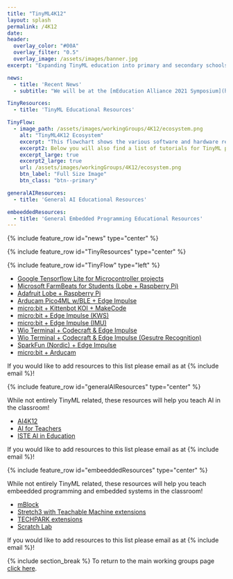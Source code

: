 ```yaml
---
title: "TinyML4K12"
layout: splash
permalink: /4K12
date: 
header:
  overlay_color: "#00A"
  overlay_filter: "0.5"
  overlay_image: /assets/images/banner.jpg
excerpt: "Expanding TinyML education into primary and secondary schools (K-12) requires the development of an end-to-end pipeline that is appropriate for school-aged children. We are working with education and industry partners to combine computer science education software and the physical computing ecosystem to enable an easy learning experience for creating, deploying, and using TinyML models. This pipeline will enable the creation of additional materials that can be used across the globe for students of all ages."

news: 
  - title: 'Recent News'
  - subtitle: "We will be at the [mEducation Alliance 2021 Symposium](https://meducationalliance.org/2021-symposium/) and presenting on September 29th from 1130 am to 100 pm EDT!"

TinyResources: 
  - title: 'TinyML Educational Resources'

TinyFlow: 
  - image_path: /assets/images/workingGroups/4K12/ecosystem.png
    alt: "TinyML4K12 Ecosystem"
    excerpt: "This flowchart shows the various software and hardware resources that one can use to create a complete TinyML application in the classroom."
    excerpt2: Below you will also find a list of tutorials for TinyML projects!
    excerpt_large: true
    excerpt2_large: true
    url: /assets/images/workingGroups/4K12/ecosystem.png
    btn_label: "Full Size Image"
    btn_class: "btn--primary"

generalAIResources: 
  - title: 'General AI Educational Resources'

embeeddedResources: 
  - title: 'General Embedded Programming Educational Resources'
---
```


{% include feature_row id="news" type="center" %}

{% include feature_row id="TinyResources" type="center" %}

{% include feature_row id="TinyFlow" type="left" %}

+ [Google Tensorflow Lite for Microcontroller projects](https://experiments.withgoogle.com/experiments?tag=TensorFlow+Lite+for+Microcontrollers)
+ [Microsoft FarmBeats for Students (Lobe + Raspberry Pi)](https://education.microsoft.com/en-us/lesson/5d991297) 
+ [Adafruit Lobe + Raspberry Pi](https://learn.adafruit.com/machine-learning-101-lobe-braincraft)
+ [Arducam Pico4ML w/BLE + Edge Impulse](https://www.arducam.com/docs/pico/how-to-build-a-magic-wand-on-arducam-pico4ml-ble-with-edge-impulse/) 
+ [micro:bit + Kittenbot KOI + MakeCode](https://github.com/KittenBot/pxt-koi)
+ [micro:bit + Edge Impulse (KWS)](https://www.edgeimpulse.com/blog/voice-activated-microbit) 
+ [micro:bit + Edge Impulse (IMU)](https://www.okdo.com/project/machine-learning-dance-move-detector/)
+ [Wio Terminal + Codecraft & Edge Impulse](https://www.seeedstudio.com/wio-terminal-Tinyml.html)
+ [Wio Terminal + Codecraft & Edge Impulse (Gesutre Recognition)](https://www.hackster.io/mjrobot/Tinyml-made-easy-gesture-recognition-ce13a5])
+ [SparkFun (Nordic) + Edge Impulse](https://www.sparkfun.com/edge_impulse_nordic)
+ [micro:bit + Arducam](https://www.arducam.com/docs/microbit-camera/2mp-ov2640-arducam-camera-module-for-microbit/)

If you would like to add resources to this list please email as at {% include email %}!

{% include feature_row id="generalAIResources" type="center" %}

While not entirely TinyML related, these resources will help you teach AI in the classroom!

+ [AI4K12](https://ai4k12.org/)
+ [AI for Teachers](https://aiforteachers.org/)
+ [ISTE AI in Education](https://www.iste.org/learn/AI-in-education)

If you would like to add resources to this list please email as at {% include email %}!

{% include feature_row id="embeeddedResources" type="center" %}

While not entirely TinyML related, these resources will help you teach embeedded programming and embedded systems in the classroom!

+ [mBlock](https://www.mblock.cc/doc/en/use-extensions/AI.html) 
+ [Stretch3 with Teachable Machine extensions](https://stretch3.github.io/) 
+ [TECHPARK extensions](https://scratch.techpark.jp/) 
+ [Scratch Lab](https://lab.scratch.mit.edu/face/)

If you would like to add resources to this list please email as at {% include email %}!

{% include section_break %}
To return to the main working groups page [click here](/workingGroups).